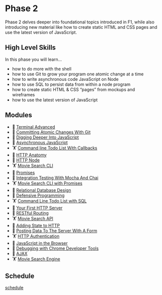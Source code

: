 # Phase 2

Phase 2 delves deeper into foundational topics introduced in F1, while also
introducing new material like how to create static HTML and CSS pages and use
the latest version of JavaScript.


## High Level Skills

In this phase you will learn…

- how to do more with the shell
- how to use Git to grow your program one atomic change at a time
- how to write asynchronous code JavaScript on Node
- how to use SQL to persist data from within a node program
- how to create static HTML & CSS “pages” from mockups and wireframes
- how to use the latest version of JavaScript

## Modules

- 🤸 [Terminal Advanced](../../modules/Terminal-Advanced)
- 🤸 [Committing Atomic Changes With Git](../../modules/Committing-Atomic-Changes-With-Git)
- 🤸 [Digging Deeper Into JavaScript](../../modules/Digging-Deeper-Into-JavaScript)
- 🤸 [Asynchronous JavaScript](../../modules/Asynchronous-JavaScript)
- 🏋 [Command line Todo List With Callbacks](../../modules/Command-line-Todo-List-With-Callbacks)
- 🤸 [HTTP Anatomy](../../modules/HTTP-Anatomy)
- 🤸 [HTTP Node](../../modules/HTTP-Node)
- 🏋 [Movie Search CLI](../../modules/Movie-Search-CLI)
- 🤸 [Promises](../../modules/Promises)
- 🤸 [Integration Testing With Mocha And Chai](../../modules/Integration-Testing-With-Mocha-And-Chai)
- 🏋 [Movie Search CLI with Promises](../../modules/Movie-Search-CLI-With-Promises)
- 🤸 [Relational Database Design](../../modules/Relational-Database-Design)
- 🤸 [Defensive Programming](../../modules/Defensive-Programming)
- 🏋 [Command Line Todo List with SQL](../../modules/Command-Line-Todo-List-with-SQL)
- 🤸 [Your First HTTP Server](../../modules/Your-First-HTTP-Server)
- 🤸 [RESTful Routing](../../modules/RESTful-Routing)
- 🏋 [Movie Search API](../../modules/Movie-Search-API)
- 🤸 [Adding State to HTTP](../../modules/Adding-State-to-HTTP)
- 🤸 [Posting Data To The Server With A Form](../../modules/Posting-Data-To-The-Server-With-A-Form)
- 🏋 [HTTP Authentication](../../modules/HTTP-Authentication)
- 🤸 [JavaScript in the Browser](../../modules/JavaScript-in-the-Browser)
- 🤸 [Debugging with Chrome Developer Tools](../../modules/Debugging-with-Chrome-Developer-Tools)
- 🤸 [AJAX](../../modules/AJAX)
- 🏋 [Movie Search Engine](../../modules/Movie-Search-Engine)

## Schedule

[schedule](./schedule.md)
